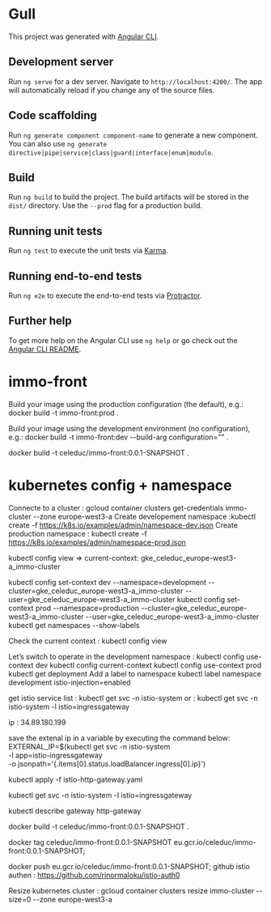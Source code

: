 # Gull

This project was generated with [Angular CLI](https://github.com/angular/angular-cli).

## Development server

Run `ng serve` for a dev server. Navigate to `http://localhost:4200/`. The app will automatically reload if you change any of the source files.

## Code scaffolding

Run `ng generate component component-name` to generate a new component. You can also use `ng generate directive|pipe|service|class|guard|interface|enum|module`.

## Build

Run `ng build` to build the project. The build artifacts will be stored in the `dist/` directory. Use the `--prod` flag for a production build.

## Running unit tests

Run `ng test` to execute the unit tests via [Karma](https://karma-runner.github.io).

## Running end-to-end tests

Run `ng e2e` to execute the end-to-end tests via [Protractor](http://www.protractortest.org/).

## Further help

To get more help on the Angular CLI use `ng help` or go check out the [Angular CLI README](https://github.com/angular/angular-cli/blob/master/README.md).
# immo-front
Build your image using the production configuration (the default), e.g.:
docker build -t immo-front:prod .

Build your image using the development environment (no configuration), e.g.:
docker build -t immo-front:dev --build-arg configuration="" .

 docker build -t celeduc/immo-front:0.0.1-SNAPSHOT .

# kubernetes config + namespace
Connecte to a cluster : gcloud container clusters get-credentials immo-cluster --zone europe-west3-a
Create developement namespace :kubectl create -f https://k8s.io/examples/admin/namespace-dev.json
Create production namespace : kubectl create -f https://k8s.io/examples/admin/namespace-prod.json

kubectl config view => current-context: gke_celeduc_europe-west3-a_immo-cluster

kubectl config set-context dev --namespace=development --cluster=gke_celeduc_europe-west3-a_immo-cluster --user=gke_celeduc_europe-west3-a_immo-cluster
kubectl config set-context prod --namespace=production --cluster=gke_celeduc_europe-west3-a_immo-cluster --user=gke_celeduc_europe-west3-a_immo-cluster
kubectl get namespaces --show-labels

Check the current context : 
kubectl config view

Let’s switch to operate in the development namespace : kubectl config use-context dev
kubectl config current-context
kubectl config use-context prod
kubectl get deployment
Add a label to namespace
kubectl label namespace development istio-injection=enabled

get istio service list : kubectl get svc -n istio-system
or : kubectl get svc -n istio-system -l istio=ingressgateway

ip : 34.89.180.199

save the extenal ip in a variable by executing the command below:
EXTERNAL_IP=$(kubectl get svc -n istio-system \
  -l app=istio-ingressgateway \
  -o jsonpath='{.items[0].status.loadBalancer.ingress[0].ip}')

kubectl apply -f istio-http-gateway.yaml

kubectl get svc -n istio-system -l istio=ingressgateway

  kubectl describe gateway http-gateway

 docker build -t celeduc/immo-front:0.0.1-SNAPSHOT .
 
  docker tag celeduc/immo-front:0.0.1-SNAPSHOT eu.gcr.io/celeduc/immo-front:0.0.1-SNAPSHOT; 
 
  docker push eu.gcr.io/celeduc/immo-front:0.0.1-SNAPSHOT;
  github istio authen : https://github.com/rinormaloku/istio-auth0

 
  Resize kubernetes cluster : gcloud container clusters resize immo-cluster --size=0 --zone europe-west3-a
  